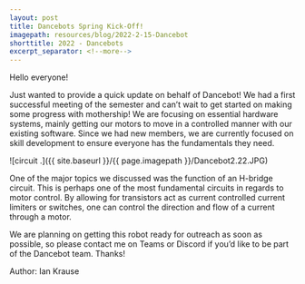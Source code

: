 ```yaml
---
layout: post
title: Dancebots Spring Kick-Off!
imagepath: resources/blog/2022-2-15-Dancebot
shorttitle: 2022 - Dancebots
excerpt_separator: <!--more-->
---
```


Hello everyone! 

Just wanted to provide a quick update on behalf of Dancebot! We had a first successful meeting of the semester and can’t wait to get started on making some progress with mothership! <!--more--> We are focusing on essential hardware systems, mainly getting our motors to move in a controlled manner with our existing software. Since we had new members, we are currently focused on skill development to ensure everyone has the fundamentals they need. 

![circuit .]({{ site.baseurl }}/{{ page.imagepath }}/Dancebot2.22.JPG)

One of the major topics we discussed was the function of an H-bridge circuit. This is perhaps one of the most fundamental circuits in regards to motor control. By allowing for transistors act as current controlled current limiters or switches, one can control the direction and flow of a current through a motor. 

We are planning on getting this robot ready for outreach as soon as possible, so please contact me on Teams or Discord if you’d like to be part of the Dancebot team. Thanks! 


Author: Ian Krause 